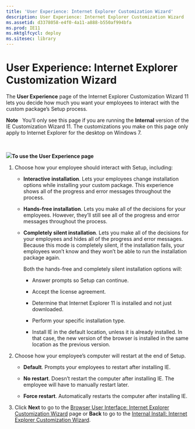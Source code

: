 ```yaml
---
title: 'User Experience: Internet Explorer Customization Wizard'
description: User Experience: Internet Explorer Customization Wizard
ms.assetid: d3378058-e4f0-4a11-a888-b550af994bfa
ms.prod: IE11
ms.mktglfcycl: deploy
ms.sitesec: library
---
```


# User Experience: Internet Explorer Customization Wizard


The **User Experience** page of the Internet Explorer Customization Wizard 11 lets you decide how much you want your employees to interact with the custom package’s Setup process.

**Note**  
You’ll only see this page if you are running the **Internal** version of the IE Customization Wizard 11. The customizations you make on this page only apply to Internet Explorer for the desktop on Windows 7.

 

![](../common/wedge.gif)**To use the User Experience page**

1.  Choose how your employee should interact with Setup, including:

    -   **Interactive installation**. Lets your employees change installation options while installing your custom package. This experience shows all of the progress and error messages throughout the process.

    -   **Hands-free installation**. Lets you make all of the decisions for your employees. However, they’ll still see all of the progress and error messages throughout the process.

    -   **Completely silent installation**. Lets you make all of the decisions for your employees and hides all of the progress and error messages. Because this mode is completely silent, if the installation fails, your employees won’t know and they won’t be able to run the installation package again.

        Both the hands-free and completely silent installation options will:

        -   Answer prompts so Setup can continue.

        -   Accept the license agreement.

        -   Determine that Internet Explorer 11 is installed and not just downloaded.

        -   Perform your specific installation type.

        -   Install IE in the default location, unless it is already installed. In that case, the new version of the browser is installed in the same location as the previous version.

2.  Choose how your employee’s computer will restart at the end of Setup.

    -   **Default**. Prompts your employees to restart after installing IE.

    -   **No restart**. Doesn’t restart the computer after installing IE. The employee will have to manually restart later.

    -   **Force restart**. Automatically restarts the computer after installing IE.

3.  Click **Next** to go to the [Browser User Interface: Internet Explorer Customization Wizard](browser-user-interface-internet-explorer-customization-wizard.md) page or **Back** to go to the [Internal Install: Internet Explorer Customization Wizard](internal-install-internet-explorer-customization-wizard.md).

 

 





